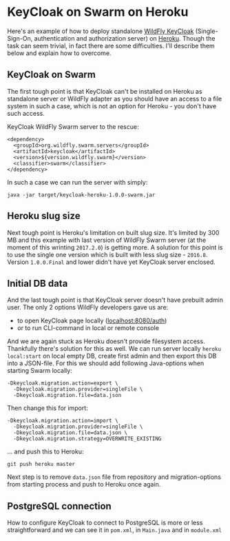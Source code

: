 # KeyCloak on Swarm on Heroku
Here's an example of how to deploy standalone [WildFly KeyCloak](http://www.keycloak.org/ "KeyCloak official page") (Single-Sign-On, authentication and authorization server) on [Heroku](https://www.heroku.org/ "Heroku official page"). Though the task can seem trivial, in fact there are some difficulties. I'll describe them below and explain how to overcome.

## KeyCloak on Swarm
The first tough point is that KeyCloak can't be installed on Heroku as standalone server or WildFly adapter as you should have an access to a file system in such a case, which is not an option for Heroku - you don't have such access.

KeyCloak WildFly Swarm server to the rescue:

```
<dependency>
  <groupId>org.wildfly.swarm.servers</groupId>
  <artifactId>keycloak</artifactId>
  <version>${version.wildfly.swarm}</version>
  <classifier>swarm</classifier>
</dependency>
```

In such a case we can run the server with simply:

```
java -jar target/keycloak-heroku-1.0.0-swarm.jar
```

## Heroku slug size
Next tough point is Heroku's limitation on built slug size. It's limited by 300 MB and this example with last version of WildFly Swarm server (at the moment of this wrinting `2017.2.0`) is getting more. A solution for this point is to use the single one version which is built with less slug size - `2016.8`. Version `1.0.0.Final` and lower didn't have yet KeyCloak server enclosed.
 
## Initial DB data
And the last tough point is that KeyCloak server doesn't have prebuilt admin user. The only 2 options WildFly developers gave us are:
* to open KeyCloak page locally ([localhost:8080/auth](http://localhost:8080/auth))
* or to run CLI-command in local or remote console

And we are again stuck as Heroku doesn't provide filesystem access. Thankfully there's solution for this as well. We can run server locally `heroku local:start` on local empty DB, create first admin and then export this DB into a JSON-file. For this we should add following Java-options when starting Swarm locally:

```
-Dkeycloak.migration.action=export \
  -Dkeycloak.migration.provider=singleFile \
  -Dkeycloak.migration.file=data.json
```

Then change this for import:

```
-Dkeycloak.migration.action=import \
  -Dkeycloak.migration.provider=singleFile \
  -Dkeycloak.migration.file=data.json \
  -Dkeycloak.migration.strategy=OVERWRITE_EXISTING
```

... and push this to Heroku:

```
git push heroku master
```

Next step is to remove `data.json` file from repository and migration-options from starting process and push to Heroku once again.
 
## PostgreSQL connection
How to configure KeyCloak to connect to PostgreSQL is more or less straightforward and we can see it in `pom.xml`, in `Main.java` and in `module.xml`